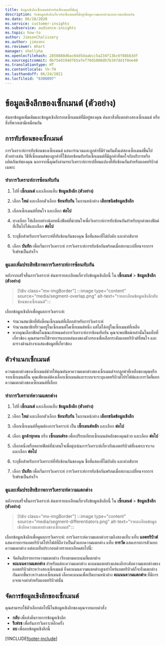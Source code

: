 ```yaml
---
title: ข้อมูลเชิงลึกเซ็กเมนต์สำหรับเซ็กเมนต์ที่มีอยู่
description: รับข้อมูลเชิงลึกเกี่ยวกับเซ็กเมนต์ที่มีอยู่เพื่อดูความแตกต่างและความเหมือนกัน
ms.date: 06/10/2020
ms.service: customer-insights
ms.subservice: audience-insights
ms.topic: how-to
author: JimsonChalissery
ms.author: jimsonc
ms.reviewer: mhart
manager: shellyha
ms.openlocfilehash: 2856888d6ac64d5daabcc5a234f13bc6f88bb3df
ms.sourcegitcommit: 0b754d194d765afef70d1008db7b347dd1f0ee40
ms.translationtype: HT
ms.contentlocale: th-TH
ms.lasthandoff: 06/24/2021
ms.locfileid: "6306097"
---
```

# <a name="segment-insights-preview"></a>ข้อมูลเชิงลึกของเซ็กเมนต์ (ตัวอย่าง)

ค้นหาข้อมูลเพิ่มเติมและข้อมูลเชิงลึกรอบเซ็กเมนต์ที่มีอยู่ของคุณ ค้นหาสิ่งที่แตกต่างสองเซ็กเมนต์ หรือสิ่งที่พวกเขามีเหมือนกัน

## <a name="segment-overlap"></a>การทับซ้อนของเซ็กเมนต์

การวิเคราะห์การทับซ้อนของเซ็กเมนต์ แสดงจำนวนและลูกค้าที่มีร่วมกันตั้งแต่สองเซ็กเมนต์ขึ้นไป ตัวอย่างเช่น วิธีที่เซ็กเมนต์ของลูกค้าที่ใช้บ่อยซ้อนทับกับเซ็กเมนต์ที่มีลูกค้าที่พอใจกับบริการหรือผลิตภัณฑ์ของคุณ
นอกจากนี้คุณยังสามารถวิเคราะห์การเปลี่ยนแปลงที่ทับซ้อนกันสำหรับแอตทริบิวต์เฉพาะ

### <a name="run-an-overlap-analysis"></a>ทำการวิเคราะห์การซ้อนทับกัน

1. ไปที่ **เซ็กเมนต์** และเลือกแท็บ **ข้อมูลเชิงลึก (ตัวอย่าง)**

1. เลือก **ใหม่** และเลือกตัวเลือก **ซ้อนทับกัน** ในบานหน้าต่าง **เลือกชนิดข้อมูลเชิงลึก**

1. เลือกเซ็กเมนต์ที่สนใจ และเลือก **ต่อไป**

1. ทางเลือก ให้เลือกอย่างน้อยหนึ่งฟิลด์ที่น่าสนใจเพื่อวิเคราะห์การทับซ้อนกันสำหรับทุกค่าของฟิลด์ที่เป็นไปได้และเลือก **ต่อไป**

1. ระบุชื่อสำหรับการวิเคราะห์ที่ทับซ้อนกันของคุณ ชื่อที่แสดงที่ไม่บังคับ และคำอธิบาย

1. เลือก **บันทึก** เพื่อเริ่มการวิเเคราะห์ การวิเคราะห์การทับซ้อกันพร้อมเมื่อสถานะเปลี่ยนจากการรีเฟรชเป็นสำเร็จ

### <a name="view-and-optimize-an-overlap-analysis"></a>ดูและเพิ่มประสิทธิภาพการวิเคราะห์การซ้อนทับกัน

หลังจากเสร็จสิ้นการวิเคราะห์ ค้นหารายละเอียดเกี่ยวกับข้อมูลเชิงลึกนี้ ใน **เซ็กเมนต์** > **ข้อมูลเชิงลึก (ตัวอย่าง)**

> [!div class="mx-imgBorder"]
> :::image type="content" source="media/segment-overlap.png" alt-text="รายละเอียดข้อมูลเชิงลึกทับซ้อนของเซ็กเมนต์":::

เลือกข้อมูลเชิงลึกเพื่อดูผลการวิเคราะห์:

- จำนวนสมาชิกที่ทับซ็อนเซ็กเมนต์ที่เลือกสำหรับการวิเคราะห์
- จำนวนสมาชิกที่รวมอยู่ในเซ็กเมนต์ใดเซ็กเมนต์หนึ่ง แต่ไม่ได้อยู่ในเซ็กเมนต์ที่เหลือ
- หากคุณเลือกฟิลด์ในขณะกำหนดค่าการวิเคราะห์การซ้อนทับกัน คุณจะพบฟิลด์เหล่านั้นในแท็บที่เกี่ยวข้อง คุณสามารถใช้รายการแบบหล่นลงของตัวกรองเพื่อเลือกระดับแอตทริบิวต์ที่สนใจ และตารางด้านล่างจะแสดงข้อมูลที่เกี่ยวข้อง

## <a name="segment-differentiators"></a>ตัวจำแนกเซ็กเมนต์

ความแตกต่างของเซ็กเมนต์ช่วยให้คุณค้นหาความแตกต่างของเซ็กเมนต์จากลูกค้าที่เหลือของคุณหรือจากเซ็กเมนต์อื่น คุณเพียงแค่ต้องเลือกเซ็กเมนต์และระบบจะระบุแอตทริบิวต์โปรไฟล์และการวัดที่แยกความแตกต่างของเซ็กเมนต์ที่เลือก

### <a name="run-a-differentiator-analysis"></a>ทำการวิเคราะห์ความแตกต่าง

1. ไปที่ **เซ็กเมนต์** และเลือกแท็บ **ข้อมูลเชิงลึก (ตัวอย่าง)**

1. เลือก **ใหม่** และเลือกตัวเลือก **ซ้อนทับกัน** ในบานหน้าต่าง **เลือกชนิดข้อมูลเชิงลึก**

1. เลือกเซ็กเมนต์ที่คุณต้องการวิเคราะห์ เป็น **เซ็กเมนต์หลัก** และเลือก **ต่อไป**

1. เลือก **ลูกค้าทุกคน** หรือ **เซ็กเมนต์รอ** เพื่อเปรียบเทียบเซ็กเมนต์หลักของคุณด้วย และเลือก **ต่อไป**

1. เลือกหนึ่งหรือหลายฟิลด์ที่น่าสนใจเพื่อมุ่งเน้นการวิเคราะห์เกี่ยวกับแอตทริบิวต์ที่เฉพาะเจาะจง และเลือก **ต่อไป**

1. ระบุชื่อสำหรับการวิเคราะห์ที่ทับซ้อนกันของคุณ ชื่อที่แสดงที่ไม่บังคับ และคำอธิบาย

1. เลือก **บันทึก** เพื่อเริ่มการวิเเคราะห์ การวิเคราะห์การทับซ้อกันพร้อมเมื่อสถานะเปลี่ยนจากการรีเฟรชเป็นสำเร็จ

### <a name="view-and-optimize-a-differentiators-analysis"></a>ดูและเพิ่มประสิทธิภาพการวิเคราะห์ความแตกต่าง

หลังจากเสร็จสิ้นการวิเคราะห์ ค้นหารายละเอียดเกี่ยวกับข้อมูลเชิงลึกนี้ ใน **เซ็กเมนต์** > **ข้อมูลเชิงลึก (ตัวอย่าง)**

> [!div class="mx-imgBorder"]
> :::image type="content" source="media/segment-differentiators.png" alt-text="รายละเอียดข้อมูลเชิงลึกความแตกต่างของเซ็กเมนต์":::

เลือกข้อมูลเชิงลึกเพื่อดูผลการวิเคราะห์: การวิเคราะห์ความแตกต่างรวมถึงสองแท็บ แท็บ **แอตทริบิวต์** แสดงรายการแอตทริบิวต์โปรไฟล์ที่ถือว่าเป็นตัวแยกความแตกต่าง แท็บ **การวัด** แสดงรายการตัวแยกความแตกต่าง แต่ละแท็บประกอบด้วยรายละเอียดต่อไปนี้:

- จัดอันดับรายการความแตกต่าง เรียงตามคะแนนที่แตกต่าง
- **คะแนนความแตกต่าง** สำหรับแต่ละความแตกต่าง คะแนนแตกต่างแสดงถึงระดับความแตกต่างของแอตทริบิวต์ระหว่างสองเซ็กเมนต์ ยิ่งคะแนนความแตกต่างสูงเท่าไหร่แอตทริบิวต์ก็จะยิ่งแตกต่างกันมากขึ้นระหว่างสองเซ็กเมนต์ เลือกคะแนนเพื่อเปิดบานหน้าต่าง **คะแนนความแตกต่าง** ที่มีการแจกแจงค่าสำหรับแอตทริบิวต์นั้น

## <a name="manage-segment-insights"></a>จัดการข้อมูลเชิงลึกของเซ็กเมนต์

คุณสามารถใช้ตัวเลือกต่อไปนี้ในข้อมูลเชิงลึกของคุณจากแถบคำสั่ง:

- **กลับ** เพื่อส่งคืนรายการข้อมูลเชิงลึก
- **รีเฟรช** เพื่อรันการวิเคราะห์อีกครั้ง
- **ลบ** เพื่อลบข้อมูลเชิงลึกนี้


[!INCLUDE[footer-include](../includes/footer-banner.md)]